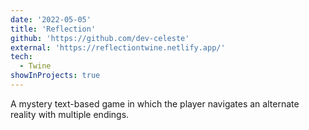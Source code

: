 ```yaml
---
date: '2022-05-05'
title: 'Reflection'
github: 'https://github.com/dev-celeste'
external: 'https://reflectiontwine.netlify.app/'
tech:
  - Twine
showInProjects: true
---
```


A mystery text-based game in which the player navigates an alternate reality with multiple endings.
